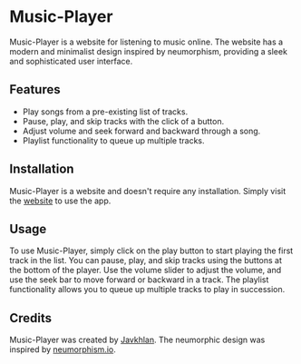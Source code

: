 # Music-Player

Music-Player is a website for listening to music online. The website has a modern and minimalist design inspired by neumorphism, providing a sleek and sophisticated user interface.


## Features

- Play songs from a pre-existing list of tracks.
- Pause, play, and skip tracks with the click of a button.
- Adjust volume and seek forward and backward through a song.
- Playlist functionality to queue up multiple tracks.

## Installation

Music-Player is a website and doesn't require any installation. Simply visit the [website](https://skitarii11.github.io/Music-Player/) to use the app.

## Usage

To use Music-Player, simply click on the play button to start playing the first track in the list. You can pause, play, and skip tracks using the buttons at the bottom of the player. Use the volume slider to adjust the volume, and use the seek bar to move forward or backward in a track. The playlist functionality allows you to queue up multiple tracks to play in succession.

## Credits

Music-Player was created by [Javkhlan](https://github.com/Skitarii11). The neumorphic design was inspired by [neumorphism.io](https://neumorphism.io/).
